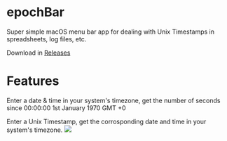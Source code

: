 # epochBar
Super simple macOS menu bar app for dealing with Unix Timestamps in spreadsheets, log files, etc.

Download in [Releases](https://github.com/ethanndickson/epochBar/releases/)
# Features

Enter a date & time in your system's timezone, get the number of seconds since 00:00:00 1st January 1970 GMT +0

Enter a Unix Timestamp, get the corrosponding date and time in your system's timezone.
![](https://i.imgur.com/U8EkZg0.png)
